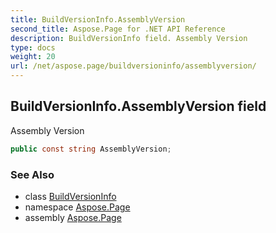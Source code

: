 ```yaml
---
title: BuildVersionInfo.AssemblyVersion
second_title: Aspose.Page for .NET API Reference
description: BuildVersionInfo field. Assembly Version
type: docs
weight: 20
url: /net/aspose.page/buildversioninfo/assemblyversion/
---
```

## BuildVersionInfo.AssemblyVersion field

Assembly Version

```csharp
public const string AssemblyVersion;
```

### See Also

* class [BuildVersionInfo](../)
* namespace [Aspose.Page](../../buildversioninfo/)
* assembly [Aspose.Page](../../../)


